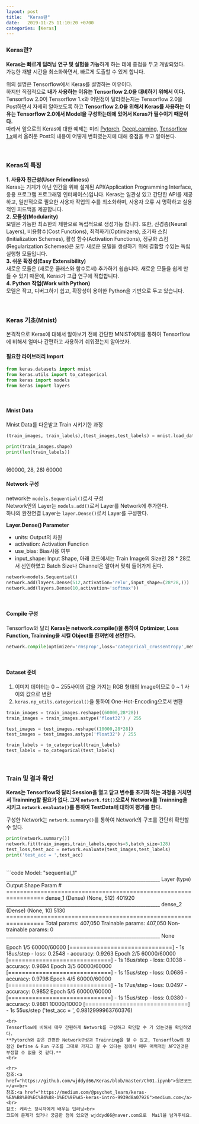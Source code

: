```yaml
---
layout: post
title:  "Keras란"
date:   2019-11-25 11:10:20 +0700
categories: [Keras]
---
```


### Keras란?
**Keras는 빠르게 딥러닝 연구 및 실험을 가능**하게 하는 데에 중점을 두고 개발되었다.  
가능한 개발 시간을 최소화하면서, 빠르게 도출할 수 있게 합니다.  

위의 설명은 Tensorflow에서 Keras를 설명하는 이유이다.  
하지만 직접적으로 **내가 사용하는 이유는 Tensorflow 2.0을 대비하기 위해서 이다.**  
Tensorflow 2.0이 Tensorflow 1.x와 어떤점이 달라졌는지는 Tensorflow 2.0을 Post하면서 자세히 알아보도록 하고 **Tensorflow 2.0을 위해서 Keras를 사용하는 이유는 Tensorflow 2.0에서 Model을 구성하는데에 있어서 Keras가 필수이기 때문이다.**  
따라서 앞으로의 Keras에 대한 예제는 미리 <a href="https://wjddyd66.github.io/categories/#pytorch">Pytorch</a>, <a href="https://wjddyd66.github.io/categories/#dl">DeepLearning</a>, <a href="https://wjddyd66.github.io/categories/#tensorflow">Tensorflow 1.x</a>에서 올려둔 Post의 내용이 어떻게 변화였는지에 대해 중점을 두고 알아본다.  
<br><br>

### Keras의 특징
**1. 사용자 친근성(User Friendliness)**  
Keras는 기계가 아닌 인간을 위해 설계된 API(Application Programming Interface, 응용 프로그램 프로그래밍 인터페이스)입니다. Keras는 일관성 있고 간단한 API를 제공하고, 일반적으로 필요한 사용자 작업의 수를 최소화하며, 사용자 오류 시 명확하고 실용적인 피드백을 제공합니다.  
**2. 모듈성(Modularity)**  
모델은 가능한 최소한의 제한으로 독립적으로 생성가능 합니다. 또한, 신경층(Neural Layers), 비용함수(Cost Functions), 최적화기(Optimizers), 초기화 스킴(Initialization Schemes), 활성 함수(Activation Functions), 정규화 스킴(Regularization Schemes)은 모두 새로운 모델을 생성하기 위해 결합할 수있는 독립 실행형 모듈입니다.  
**3. 쉬운 확장성(Easy Extensibility)**  
새로운 모듈은 (새로운 클래스와 함수로서) 추가하기 쉽습니다. 새로운 모듈을 쉽게 만들 수 있기 때문에, Keras가 고급 연구에 적합합니다.  
**4. Python 작업(Work with Python)**  
모델은 작고, 디버그하기 쉽고, 확장성이 용이한 Python을 기반으로 두고 있습니다.  
<br><br>

### Keras 기초(Mnist)
본격적으로 Keras에 대해서 알아보기 전에 간단한 MNIST예제를 통하여 Tensorflow에 비해서 얼마나 간편하고 사용하기 쉬워졌는지 알아보자.  

#### 필요한 라이브러리 Import
```python
from keras.datasets import mnist
from keras.utils import to_categorical
from keras import models
from keras import layers
```
<br>

#### Mnist Data
Mnist Data를 다운받고 Train 시키기한 과정
```python
(train_images, train_labels),(test_images,test_labels) = mnist.load_data()

print(train_images.shape)
print(len(train_labels))
```
<br>
(60000, 28, 28)  
60000  
<br>

#### Network 구성
network는 <code>models.Sequential()</code>로서 구성  
Network안의 Layer는 <code>models.add()</code>로서 Layer를 Network에 추가한다.  
하나의 완전연결 Layer는 <code>layer.Dense()</code>로서 Layer를 구성한다.  

**Layer.Dense() Parameter**
- units: Output의 차원
- activation: Activation Function
- use_bias: Bias사용 여부
- input_shape: Input Shape, 아래 코드에서는 Train Image의 Size인 28 * 28로서 선언하였고 Batch Size나 Channel은 알아서 맞춰 들어가게 된다.


```python
network=models.Sequential()
network.add(layers.Dense(512,activation='relu',input_shape=(28*28,)))
network.add(layers.Dense(10,activation='softmax'))
```
<br>

#### Compile 구성
Tensorflow와 달리 **Keras는 network.compile()을 통하여 Optimizer, Loss Function, Trainning을 시킬 Object를 한꺼번에 선언한다.**
```python
network.compile(optimizer='rmsprop',loss='categorical_crossentropy',metrics=['accuracy'])
```
<br>

#### Dataset 준비
1. 이미지 데이터는 0 ~ 255사이의 값을 가지는 RGB 형태의 Image이므로 0 ~ 1 사이의 값으로 변환
2. <code>keras.np_utils.categorical()</code>을 통하여 One-Hot-Encoding으로서 변환


```python
train_images = train_images.reshape((60000,28*28))
train_images = train_images.astype('float32') / 255

test_images = test_images.reshape((10000,28*28))
test_images = test_images.astype('float32') / 255

train_labels = to_categorical(train_labels)
test_labels = to_categorical(test_labels)
```
<br>

### Train 및 결과 확인
**Keras는 Tensorflow와 달리 Session을 열고 닫고 변수를 초기화 하는 과정을 거치면서 Trainning할 필요가 없다. 그저 <code>network.fit()</code>으로서 Network를 Trainning을 시키고 <code>network.evaluate()</code>를 통하여 TestData에 대하여 평가를 한다.**  

구성한 Network는 <code>network.summary()</code>를 통하여 Network의 구조를 간단히 확인할 수 있다.
```python
print(network.summary())
network.fit(train_images,train_labels,epochs=5,batch_size=128)
test_loss,test_acc = network.evaluate(test_images,test_labels)
print('test_acc = ',test_acc)
```
<br>
```code
Model: "sequential_1"
_________________________________________________________________
Layer (type)                 Output Shape              Param #   
=================================================================
dense_1 (Dense)              (None, 512)               401920    
_________________________________________________________________
dense_2 (Dense)              (None, 10)                5130      
=================================================================
Total params: 407,050
Trainable params: 407,050
Non-trainable params: 0
_________________________________________________________________
None  

Epoch 1/5
60000/60000 [==============================] - 1s 18us/step - loss: 0.2548 - accuracy: 0.9263
Epoch 2/5
60000/60000 [==============================] - 1s 16us/step - loss: 0.1038 - accuracy: 0.9694
Epoch 3/5
60000/60000 [==============================] - 1s 15us/step - loss: 0.0686 - accuracy: 0.9798
Epoch 4/5
60000/60000 [==============================] - 1s 17us/step - loss: 0.0497 - accuracy: 0.9852
Epoch 5/5
60000/60000 [==============================] - 1s 15us/step - loss: 0.0380 - accuracy: 0.9881
10000/10000 [==============================] - 1s 55us/step
('test_acc = ', 0.9812999963760376)
```
<br>
Tensorflow에 비해서 매우 간편하게 Network를 구성하고 확인할 수 가 있는것을 확인하였다.  
**Pytorch와 같은 간편한 Network구성과 Trainning을 할 수 있고, Tensorflow의 장점인 Define & Run 구조를 그대로 가지고 갈 수 있다는 점에서 매우 매력적인 API인것은 부정할 수 없을 것 같다.**  
<br>

<hr>
참조:<a href="https://github.com/wjddyd66/Keras/blob/master/Ch01.ipynb">원본코드</a><br>
참조:<a href="https://medium.com/@psychet_learn/keras-%EA%B8%B0%EC%B4%88-1%EC%9E%A5-keras-intro-9939d8a07926">medium.com</a><br>
참조: 케라스 창시자에게 배우는 딥러닝<br>
코드에 문제가 있거나 궁금한 점이 있으면 wjddyd66@naver.com으로  Mail을 남겨주세요.

